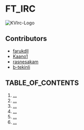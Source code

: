 # FT_IRC
![KVIrc-Logo](https://github.com/farukdll/Common-core/assets/97880185/16e5a386-4fd0-4d1d-a506-0499278168c4)

<!-- CONTRIBUTING -->
## Contributors
* [farukdll](https://github.com/farukdll)
* [Kaano1](https://github.com/Kaano1)
* [rasnesakam](https://github.com/rasnesakam)
* [b-tekinli](https://github.com/b-tekinli)

## TABLE_OF_CONTENTS
<!-- <summary>Table of Contents</summary> --> 
<ol>
  <li><a href="#.">...</a></li>
  <li><a href="#.">...</a></li>
  <li><a href="#.">...</a></li>
  <li><a href="#.">...</a></li>
  <li><a href="#.">...</a></li>
  <li><a href="#.">...</a></li>
</ol>

<!--
<!-- ABOUT THE PROJECT 
## usage

</a>
-->

<!--
IRC, internet üzerindeki metin tabanlı iletişim protokolüdür ve gerçek zamanlı iletişim sağlar. IRC kullanıcıları, doğrudan mesaj alışverişi yapabilir ve grup kanallarına katılabilir. IRC istemcileri, IRC sunucusuna bağlanarak kanallara katılır. IRC sunucuları, bir ağ oluşturmak için birbirine bağlanır.


## Soket Programlama Nedir?

Ağ tabanlı uygulamaların geliştirilmesi yani ağlar arasında iletişim kurmak için kullanılır. Client-Server mantığına dayanır.
**Client**, bir hizmete erişmek isteyen bir bilgisayar olarak düşünülebilir.
**Server**, bir hizmeti sağlayan bilgisayar olarak düşünülebilir.

Client ve server soketleri kullanarak birbirleriyle iletişim kurarlar.

Bir client ve server arasındaki iletişim şu adımlarla gerçekleşir;

1. Server soketi oluşturma: Server, belirli bir port üzerinden gelecek clientlara hizmet vereceği için bir soket oluşturur ve bir port numarası belirler.

2. Server soketini bağlama: Server soketi, belirlenen port numarasına bağlanır ve gelecek clientları dinlemeye başlar.

3. Client soketi oluşturma: Client, serverla iletişim kurmak için bir soket oluşturur.

4. Client soketini servera bağlama: Client soketi, serverın IP adresi ve port numarasıyla bağlantı kurar.

5. Client ve server arasında veri iletişimi: Client ve server, soketleri üzerinden veri alışverişi yaparlar. Client, servera istek gönderir ve server bu isteği işleyerek cevap verir.

6. Client ve serverın bağlantıyı sonlandırması: İşlem tamamlandıktan sonra, client ve server soketlerini kapatır ve bağlantıyı sonlandırır.


Soket programlama, TCP veya UDP gibi iletişim protokollerini kullanarak veri iletişimi sağlar. İkisinden de kısaca bahsetmek gerekirse TCP, güvenilir ve sıralı veri iletimini sağlarken, UDP daha hızlı ancak güvenilirlik gerektirmeyen veri iletimi için kullanılır.

Özetle, soket programlama ağ üzerinde veri paylaşımı, mesajlaşma, dosya aktarımı, uzaktan erişim gibi birçok uygulama senaryosunda kullanılır.


<br />


## İnternet Protokolleri Nelerdir?

Ağ protokolü, 2 ya da daha fazla bilgisayar arasındaki iletişimi sağlamak amacıyla verileri düzenlemeye yarayan, standart olarak kabul edilmiş kurallar dizisidir.

**TCP**, kayıpsız veri gönderimi sağlayabilmek için kullanılan protokoldür. Gönderilen veriler için özel bir TCP kabul paketi (TCP ACK) gönderilir ve gelmiş olan paketlerin doğruluğu kontrol edilir. Gönderen taraf, kabul gelmediği sürece paketi tekrar gönderir, böylece gönderim sağlanmış olur.

**UDP**, veri gönderimini bağlantısız şekilde gerçekleştirmesidir. Ses ve video gönderiminde kullanılır. TCP'ye göre daha hızlıdır fakat güvenli değildir.


<br />


### TCP ve UDP Arasındaki Fark Nedir?
TCP bağlantı tabanlıdır, UDP bağlantı tabanlı değildir. TCP'de akış kontrolü vardır, UDP'de akış kontrolü yoktur. TCP başlığı (header) 20 bayttır, UDP başlığı 8 bayttır. TCP, UDP'den daha yavaştır, çünkü verinin karşı tarafa ulaşıp ulaşmadığını kontrol eder.


<br />


## Soketler ve Çeşitleri

4 farklı soket çeşidi vardır fakat genel olarak 2 tanesi kullanılır. Bunlar:

1. **Stream Soket (SOCK_STREAM)**: Bu tür soketler, güvenilir, veri iletimi için kullanılır. TCP üzerinden verinin doğru ve sıralı bir şekilde iletilmesini sağlarlar.

2. **Datagram Soket (SOCK_DGRAM)**: Bu tür soketler, güvenilirlik veya sıralama gerektirmeyen veri iletimi için kullanılır. UDP üzerinden çalışırlar ve bağlantısız bir iletişim modeli sağlarlar.


<br />


## Kullanılan Tüm Fonksiyonlar

```cpp
socket(AF_INET, SOCK_STREAM, 0);
```

`socket()` fonksiyonu, yeni bir soket oluşturmak için kullanılır.

İlk parametre olarak;
`AF_INET`: Bir soket oluştururken ağ protokollerini belirlemek için kullanılır. "AF" kısaltması "Address Family" yani "Adres Ailesi" anlamına gelir. AF_INET, IPv4 adres ailesini temsil eder. Bir program ***AF_INET*** kullanarak TCP/IP veya UDP gibi IPv4 tabanlı ağ protokollerini kullanarak ağ üzerinde iletişim kurabilir.
Kısaca, IPv4 kullanacağını belirtir.

İkinci parametre olarak;
`SOCK_STREAM`: TCP soketi oluşturulacağını belirtir.

Üçüncü parametre olarak;
`0`: Default protokol kullanılır.


<br />


```cpp
int bind(int sockfd, const struct sockaddr *addr, socklen_t addrlen);
```

`bind()` fonksiyonu, bir soketi belirli bir adres ve port numarasına bağlamak için kullanılır.

- `sockfd`: Dinlemek istediğiniz soketin tanımlayıcısı (soket fd).

- `addr`: Bu parametre, IPv4 için struct sockaddr_in veya IPv6 için struct sockaddr_in6 yapılarından birini işaret edebilir.

- `addrlen`: addr yapısının boyutunu belirten bir socklen_t türünde bir değer.


<br />


```cpp
listen(int sockfd, int backlog);
```

`listen()` fonksiyonu, bir soketi belirli bağlantı taleplerini dinlemek için kullanılan sokete dönüştürür.

- `sockfd`: Dinlemek istediğiniz soketin tanımlayıcısı (soket fd).

- `backlog`: Gelen bağlantı taleplerinin kuyruğunda bekleyebilecek maksimum sayı. Bu, aynı anda kabul edilebilecek bağlantı sayısını belirtir.


<br /> 


```cpp
accept(int sockfd, struct sockaddr *addr, socklen_t *addrlen); 
```

`accept()` fonksiyonu, yeni bir client bağlantısını kabul etmek için kullanılır. Bağlantıyı oluşturan clientın soket dosya tanımlayıcısını (clientSocket) döndürür.

- `sockfd`: Dinlemek istediğiniz soketin tanımlayıcısı (soket fd).

- `addr`: Yeni bağlantının adres bilgilerini tutar. Bağlantıyı sağlayan clientın IP adresi ve port numarası gibi bilgileri almak için kullanılır. Bu parametreyi NULL olarak belirtebilirsiniz.

- `addrlen`: addr boyutunu tutar. Bu parametreyi NULL olarak belirtebilirsiniz.


<br />


```cpp
#include <netinet/in.h>

struct sockaddr_in {
	short			sin_family;   // AF_INET
	unsigned short   sin_port;	 // htons(3490)
	struct in_addr   sin_addr;	 // see struct in_addr, below
	char			 sin_zero[8];  // zero this if you want to
};

struct in_addr {
	unsigned long s_addr;  // load with inet_aton()
};
```


- `struct sockaddr_in`: Bu struct yapısı bir server soketi oluştururken veya bir client soketine bağlanırken kullanılan adres bilgilerini içerir. Aşağıdaki struct yapısının üyeleri de ağ adres bilgilerini temsil ederler.

- `sin_family`: Adres ailesini belirtir. `AF_INET` kullanarak IPv4 adres ailesini belirtmiş olur.

- `sin_addr`: IP adresini tutar. IP adresi ise `in_addr_t` türündeki `s_addr` ile temsil edilir.

- `sin_port`: Port numarasını tutar. Port numarası, ağ byte sırasına dönüştürülmeden saklanır.

		:exclamation: Ağ byte sırasına dönüştürmek, bellekte çok byte'lık veri türleri (örneğin, 16 bit veya 32 bit) genellikle ardışık bellek hücrelerinde saklanır. Byte sıralama düzeni, bu bellek hücrelerinin hangi sıra ile sıralandığını belirler. Bunlar Big-endian ve Little-endian olarak 2'ye ayrılır. (Dilerseniz ayrıntılı bir şekilde araştırabilirsiniz.)
		
		Bir veri değerini ağ byte sırasına dönüştürmek, küçük endian düzeninde tutulan bir değeri büyük endian düzenine dönüştürmeyi ifade eder. Bu genellikle ağ protokollerinde veya farklı sistemler arasında veri alışverişinde kullanılan bir standartlaştırma yöntemidir. htons() (host to network short) ve htonl() (host to network long) gibi işlevler, bir veri değerini ağ byte sırasına dönüştürmek için kullanılır.

- `INADDR_ANY`: Local IP adreslerini kabul etmek için kullanılır.


<br />


```cpp
int inet_pton(int af, const char *src, void *dst);
```

`inet_pton()` fonksiyonu, IPv4 veya IPv6 adreslerini metin formatından ikili formata dönüştürmek için kullanılır. "pton", "presentation to numeric" anlamına gelir.

- `af`: Adres ailesini (AF_INET veya AF_INET6) belirten bir tam sayı. IPv4 için AF_INET kullanılırken, IPv6 için AF_INET6 kullanılır.

- `src`: Dönüştürülmek istenen IP adresini içeren bir C-style string (null-terminated string).

-`dst`: Dönüştürülmüş IP adresinin hedef bellek alanını temsil eden bir pointer.


<br />


```cpp
#include <string>

int main() {
	std::string str = "Merhaba";

	const char* cstr = str.c_str();

	// C-style karakter dizisini kullanma
	// ...

	return 0;
}
```

`c.str()` fonksiyonu, C-style (null-terminated) bir karakter dizisi olarak döndürür. Stringin içeriğini C diline ait fonksiyonlara veya C dilinde çalışan kütüphanelere aktarmak için kullanılır.


<br />


```cpp
ssize_t recv(int sockfd, void *buf, size_t len, int flags);
```

`recv()` fonksiyonu, soketten veri almak için kullanılır. Client ve server tarafında veri alışverişi sağlar.


- `sockfd`: Dinlemek istediğiniz soketin tanımlayıcısı (soket fd).

- `buf`: Alınan verinin hedef bellek alanını temsil eden bir pointer.
	
- `len`: buf bellek alanının boyutu (byte cinsinden).
	
- `flags`: İsteğe bağlı. Özel bir işlem yapmak için kullanılabilir veya 0 olarak belirtilebilir.


<br />


`fctnl()` fonksiyonu, soketin fd üzerindeki dosya özelliklerini değiştirmek için kullanılır.

- `F_GETFL`: Mevcut dosya özelliklerini alır.

- `O_NONBLOCK`: Engellenmeyen modda açmak için kullanılan bir dosya açma flagidir.

		:exclamation: Proje özelinde fcntl() fonksiyonunu kullanacaksak sadece F_SETFL VE O_NONBLOCK flagleriyle kullanabiliyoruz bunlar dışında bir kullanım yasak.


<br />


```cpp
int poll(struct pollfd *fds, nfds_t nfds, int timeout);
```

`poll()` fonksiyonu, çoklu soket girişini aynı anda takip etmek ve olayları yönetmek için kullanılır. Bir dizi soketi izleyerek belirli bir olayın gerçekleşip gerçekleşmediğini kontrol eder. 

- `fds`: struct pollfd türünden bir dizi, izlenecek soketlerin ve beklenen olayların bilgisini içerir.
	
- `nfds`: fds dizisinin boyutu, izlenecek soket sayısını belirtir.
	
- `timeout`: İşlemin zaman aşımı süresini belirtir. Bu süre milisaniye cinsinden ifade edilir. Negatif değerler süresiz beklemeyi, 0 değeri anında dönüşü sağlar.


<br />


## Netcat Nedir?

Ağ iletişimi için kullanılan bir araçtır. Açılımı "networking Swiss Army knife" olarak adlandırılır. Temel olarak, TCP veya UDP üzerinden ağ bağlantıları kurmak, veri göndermek veya almak, port dinlemek gibi işlemleri gerçekleştirebilir. Netcat, hem bir server hem de bir client olarak çalışabilir. Server modunda, belirli bir portu dinleyerek gelen bağlantıları kabul eder. Client modunda ise belirli bir hedefe bağlanır. Netcat komutları da, server veya client modunu belirlemek, bağlantıları yönetmek, veri iletmek gibi çeşitli işlemleri gerçekleştirmek için kullanılır.

- `nc -l 8080` :arrow_right: 8080 portunu dinlemek için netcat'i server modunda çalıştırır.

- `nc 127.0.0.1 8080` :arrow_right: Client modunda çalıştırır.

- `nc 192.168.0.1 3030 < irc.txt` :arrow_right: Belirtilen ip adres ve portuna irc.txt dosyasının içeriğini gönderir.

- `nc -l 3030 > irc.txt` :arrow_right: 3030 portunu dinleyerek gelen veriyi irc.txt dosyasına kaydeder.

-->
